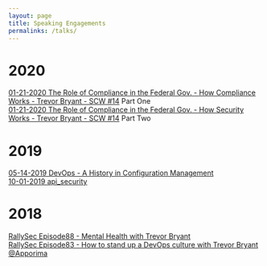 ```yaml
---
layout: page
title: Speaking Engagements
permalinks: /talks/
---
```


# 2020
[01-21-2020 The Role of Compliance in the Federal Gov. - How Compliance Works - Trevor Bryant - SCW #14](https://www.youtube.com/watch?v=Wz43wZFoFAo) Part One<br />
[01-21-2020 The Role of Compliance in the Federal Gov. - How Security Works - Trevor Bryant - SCW #14](https://www.youtube.com/watch?v=qSz3Ek8KxFI) Part Two<br />

# 2019

[05-14-2019 DevOps - A History in Configuration Management](assets/slides/devops_history_config_mgmt.pdf)<br />
[10-01-2019 api_security](assets/slides/api_security.pdf)<br />

# 2018

[RallySec Episode88 - Mental Health with Trevor Bryant](https://www.youtube.com/watch?v=8mBbfNpV67k)<br />
[RallySec Episode83 - How to stand up a DevOps culture with Trevor Bryant @Apporima](https://www.youtube.com/watch?v=8j1m657k19A)<br />

